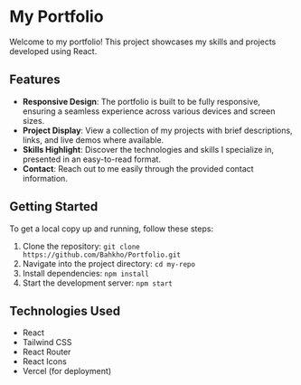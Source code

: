 # My Portfolio

Welcome to my portfolio! This project showcases my skills and projects developed using React.

## Features

- **Responsive Design**: The portfolio is built to be fully responsive, ensuring a seamless experience across various devices and screen sizes.
- **Project Display**: View a collection of my projects with brief descriptions, links, and live demos where available.
- **Skills Highlight**: Discover the technologies and skills I specialize in, presented in an easy-to-read format.
- **Contact**: Reach out to me easily through the provided contact information.

## Getting Started

To get a local copy up and running, follow these steps:

1. Clone the repository: `git clone https://github.com/Bahkho/Portfolio.git`
2. Navigate into the project directory: `cd my-repo`
3. Install dependencies: `npm install`
4. Start the development server: `npm start`

## Technologies Used

- React
- Tailwind CSS
- React Router
- React Icons
- Vercel (for deployment)